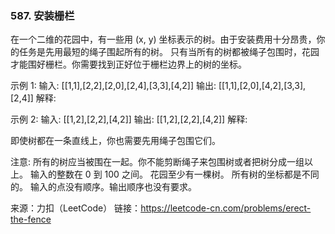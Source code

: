 ###  587. 安装栅栏

在一个二维的花园中，有一些用 (x, y) 坐标表示的树。由于安装费用十分昂贵，你的任务是先用最短的绳子围起所有的树。
只有当所有的树都被绳子包围时，花园才能围好栅栏。你需要找到正好位于栅栏边界上的树的坐标。


示例 1:
输入: [[1,1],[2,2],[2,0],[2,4],[3,3],[4,2]]
输出: [[1,1],[2,0],[4,2],[3,3],[2,4]]
解释:

示例 2:
输入: [[1,2],[2,2],[4,2]]
输出: [[1,2],[2,2],[4,2]]
解释:

即使树都在一条直线上，你也需要先用绳子包围它们。


注意:
所有的树应当被围在一起。你不能剪断绳子来包围树或者把树分成一组以上。
输入的整数在 0 到 100 之间。
花园至少有一棵树。
所有树的坐标都是不同的。
输入的点没有顺序。输出顺序也没有要求。

来源：力扣（LeetCode）
链接：https://leetcode-cn.com/problems/erect-the-fence
